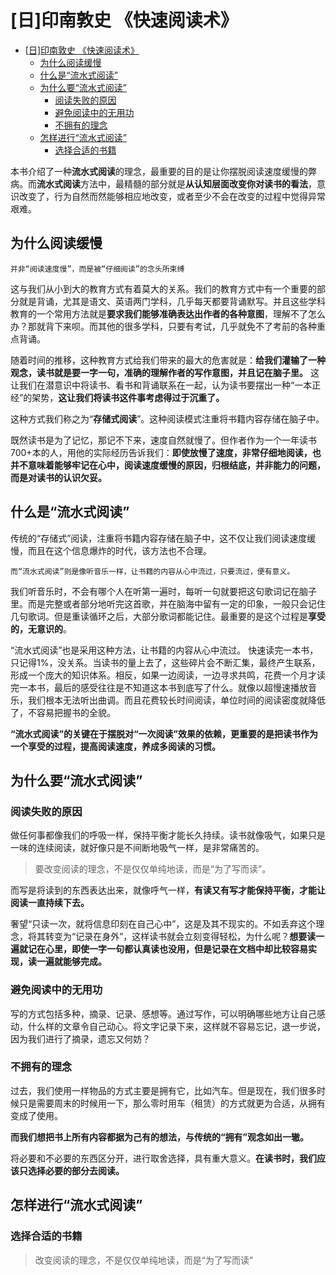 # [日]印南敦史 《快速阅读术》
- [[日]印南敦史 《快速阅读术》](#%E6%97%A5%E5%8D%B0%E5%8D%97%E6%95%A6%E5%8F%B2-%E3%80%8A%E5%BF%AB%E9%80%9F%E9%98%85%E8%AF%BB%E6%9C%AF%E3%80%8B)
    - [为什么阅读缓慢](#%E4%B8%BA%E4%BB%80%E4%B9%88%E9%98%85%E8%AF%BB%E7%BC%93%E6%85%A2)
    - [什么是“流水式阅读”](#%E4%BB%80%E4%B9%88%E6%98%AF%E2%80%9C%E6%B5%81%E6%B0%B4%E5%BC%8F%E9%98%85%E8%AF%BB%E2%80%9D)
    - [为什么要“流水式阅读”](#%E4%B8%BA%E4%BB%80%E4%B9%88%E8%A6%81%E2%80%9C%E6%B5%81%E6%B0%B4%E5%BC%8F%E9%98%85%E8%AF%BB%E2%80%9D)
        - [阅读失败的原因](#%E9%98%85%E8%AF%BB%E5%A4%B1%E8%B4%A5%E7%9A%84%E5%8E%9F%E5%9B%A0)
        - [避免阅读中的无用功](#%E9%81%BF%E5%85%8D%E9%98%85%E8%AF%BB%E4%B8%AD%E7%9A%84%E6%97%A0%E7%94%A8%E5%8A%9F)
        - [不拥有的理念](#%E4%B8%8D%E6%8B%A5%E6%9C%89%E7%9A%84%E7%90%86%E5%BF%B5)
    - [怎样进行“流水式阅读”](#%E6%80%8E%E6%A0%B7%E8%BF%9B%E8%A1%8C%E2%80%9C%E6%B5%81%E6%B0%B4%E5%BC%8F%E9%98%85%E8%AF%BB%E2%80%9D)
        - [选择合适的书籍](#%E9%80%89%E6%8B%A9%E5%90%88%E9%80%82%E7%9A%84%E4%B9%A6%E7%B1%8D)

本书介绍了一种**流水式阅读**的理念，最重要的目的是让你摆脱阅读速度缓慢的弊病。而**流水式阅读**方法中，最精髓的部分就是**从认知层面改变你对读书的看法**，意识改变了，行为自然而然能够相应地改变，或者至少不会在改变的过程中觉得异常艰难。

## 为什么阅读缓慢
    并非“阅读速度慢”，而是被“仔细阅读”的念头所束缚
这与我们从小到大的教育方式有着莫大的关系。我们的教育方式中有一个重要的部分就是背诵，尤其是语文、英语两门学科，几乎每天都要背诵默写。并且这些学科教育的一个常用方法就是**要求我们能够准确表达出作者的各种意图**，理解不了怎么办？那就背下来呗。而其他的很多学科，只要有考试，几乎就免不了考前的各种重点背诵。

随着时间的推移，这种教育方式给我们带来的最大的危害就是：**给我们灌输了一种观念，读书就是要一字一句，准确的理解作者的写作意图，并且记在脑子里。** 这让我们在潜意识中将读书、看书和背诵联系在一起，认为读书要摆出一种“一本正经”的架势，**这让我们将读书这件事考虑得过于沉重了。**

这种方式我们称之为“**存储式阅读**”。这种阅读模式注重将书籍内容存储在脑子中。

既然读书是为了记忆，那记不下来，速度自然就慢了。但作者作为一个一年读书700+本的人，用他的实际经历告诉我们：**即使放慢了速度，非常仔细地阅读，也并不意味着能够牢记在心中，阅读速度缓慢的原因，归根结底，并非能力的问题，而是对读书的认识欠妥。**

## 什么是“流水式阅读”
传统的“存储式”阅读，注重将书籍内容存储在脑子中，这不仅让我们阅读速度缓慢，而且在这个信息爆炸的时代，该方法也不合理。

    而“流水式阅读”则是像听音乐一样，让书籍的内容从心中流过，只要流过，便有意义。

我们听音乐时，不会有哪个人在听第一遍时，每听一句就要把这句歌词记在脑子里。而是完整或者部分地听完这首歌，并在脑海中留有一定的印象，一般只会记住几句歌词。但是重读循环之后，大部分歌词都能记住。最重要的是这个过程是**享受的，无意识的**。

“流水式阅读”也是采用这种方法，让书籍的内容从心中流过。
快速读完一本书，只记得1%，没关系。当读书的量上去了，这些碎片会不断汇集，最终产生联系，形成一个庞大的知识体系。相反，如果一边阅读，一边寻求共鸣，花费一个月才读完一本书，最后的感受往往是不知道这本书到底写了什么。就像以超慢速播放音乐，我们根本无法听出曲调。而且花费较长时间阅读，单位时间的阅读密度就降低了，不容易把握书的全貌。

**“流水式阅读”的关键在于摆脱对“一次阅读”效果的依赖，更重要的是把读书作为一个享受的过程，提高阅读速度，养成多阅读的习惯。**

## 为什么要“流水式阅读”
### 阅读失败的原因
做任何事都像我们的呼吸一样，保持平衡才能长久持续。读书就像吸气，如果只是一味的连续阅读，就好像只是不间断地吸气一样，是非常痛苦的。
>要改变阅读的理念，不是仅仅单纯地读，而是“为了写而读”。

而写是将读到的东西表达出来，就像呼气一样，**有读又有写才能保持平衡，才能让阅读一直持续下去。**

奢望“只读一次，就将信息印刻在自己心中”，这是及其不现实的。不如丢弃这个理念，将其转变为“记录在身外”，这样读书就会立刻变得轻松，为什么呢？**想要读一遍就记在心里，即使一字一句都认真读也没用，但是记录在文档中却比较容易实现，读一遍就能够完成。**

### 避免阅读中的无用功
写的方式包括多种，摘录、记录、感想等。通过写作，可以明确哪些地方让自己感动，什么样的文章令自己动心。将文字记录下来，这样就不容易忘记，退一步说，因为我们进行了摘录，遗忘又何妨？

### 不拥有的理念
过去，我们使用一样物品的方式主要是拥有它，比如汽车。但是现在，我们很多时候只是需要周末的时候用一下，那么零时用车（租赁）的方式就更为合适，从拥有变成了使用。

**而我们想把书上所有内容都据为己有的想法，与传统的“拥有”观念如出一辙。**

将必要和不必要的东西区分开，进行取舍选择，具有重大意义。**在读书时，我们应该只选择必要的部分去阅读。**

## 怎样进行“流水式阅读”
### 选择合适的书籍

>改变阅读的理念，不是仅仅单纯地读，而是“为了写而读”